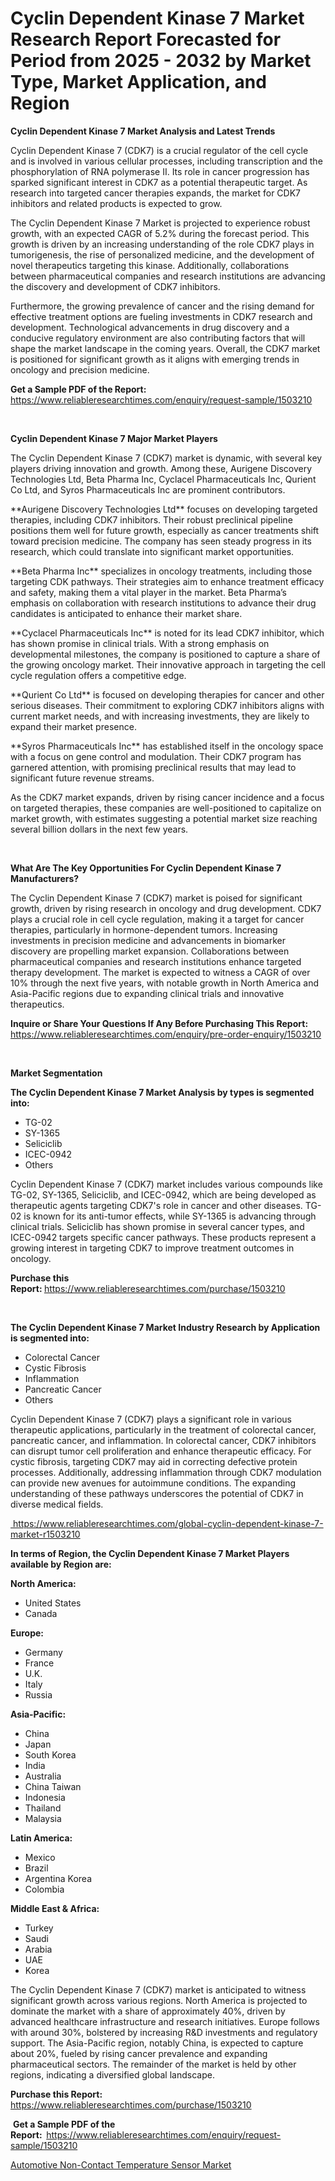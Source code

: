 <p><h1>Cyclin Dependent Kinase 7 Market Research Report Forecasted for Period from 2025 -  2032 by Market Type, Market Application, and Region</h1></p><p><strong>Cyclin Dependent Kinase 7 Market Analysis and Latest Trends</strong></p>
<p><p>Cyclin Dependent Kinase 7 (CDK7) is a crucial regulator of the cell cycle and is involved in various cellular processes, including transcription and the phosphorylation of RNA polymerase II. Its role in cancer progression has sparked significant interest in CDK7 as a potential therapeutic target. As research into targeted cancer therapies expands, the market for CDK7 inhibitors and related products is expected to grow.</p><p>The Cyclin Dependent Kinase 7 Market is projected to experience robust growth, with an expected CAGR of 5.2% during the forecast period. This growth is driven by an increasing understanding of the role CDK7 plays in tumorigenesis, the rise of personalized medicine, and the development of novel therapeutics targeting this kinase. Additionally, collaborations between pharmaceutical companies and research institutions are advancing the discovery and development of CDK7 inhibitors.</p><p>Furthermore, the growing prevalence of cancer and the rising demand for effective treatment options are fueling investments in CDK7 research and development. Technological advancements in drug discovery and a conducive regulatory environment are also contributing factors that will shape the market landscape in the coming years. Overall, the CDK7 market is positioned for significant growth as it aligns with emerging trends in oncology and precision medicine.</p></p>
<p><strong>Get a Sample PDF of the Report:&nbsp;</strong> <a href="https://www.reliableresearchtimes.com/enquiry/request-sample/1503210?utm_campaign=2609&utm_medium=2&utm_source=Github&utm_content=ia&utm_term=23032025&utm_id=cyclin-dependent-kinase-7">https://www.reliableresearchtimes.com/enquiry/request-sample/1503210</a></p>
<p>&nbsp;</p>
<p><strong>Cyclin Dependent Kinase 7 Major Market Players</strong></p>
<p><p>The Cyclin Dependent Kinase 7 (CDK7) market is dynamic, with several key players driving innovation and growth. Among these, Aurigene Discovery Technologies Ltd, Beta Pharma Inc, Cyclacel Pharmaceuticals Inc, Qurient Co Ltd, and Syros Pharmaceuticals Inc are prominent contributors.</p><p>**Aurigene Discovery Technologies Ltd** focuses on developing targeted therapies, including CDK7 inhibitors. Their robust preclinical pipeline positions them well for future growth, especially as cancer treatments shift toward precision medicine. The company has seen steady progress in its research, which could translate into significant market opportunities.</p><p>**Beta Pharma Inc** specializes in oncology treatments, including those targeting CDK pathways. Their strategies aim to enhance treatment efficacy and safety, making them a vital player in the market. Beta Pharma’s emphasis on collaboration with research institutions to advance their drug candidates is anticipated to enhance their market share.</p><p>**Cyclacel Pharmaceuticals Inc** is noted for its lead CDK7 inhibitor, which has shown promise in clinical trials. With a strong emphasis on developmental milestones, the company is positioned to capture a share of the growing oncology market. Their innovative approach in targeting the cell cycle regulation offers a competitive edge.</p><p>**Qurient Co Ltd** is focused on developing therapies for cancer and other serious diseases. Their commitment to exploring CDK7 inhibitors aligns with current market needs, and with increasing investments, they are likely to expand their market presence.</p><p>**Syros Pharmaceuticals Inc** has established itself in the oncology space with a focus on gene control and modulation. Their CDK7 program has garnered attention, with promising preclinical results that may lead to significant future revenue streams.</p><p>As the CDK7 market expands, driven by rising cancer incidence and a focus on targeted therapies, these companies are well-positioned to capitalize on market growth, with estimates suggesting a potential market size reaching several billion dollars in the next few years.</p></p>
<p>&nbsp;</p>
<p><strong>What Are The Key Opportunities For Cyclin Dependent Kinase 7 Manufacturers?</strong></p>
<p><p>The Cyclin Dependent Kinase 7 (CDK7) market is poised for significant growth, driven by rising research in oncology and drug development. CDK7 plays a crucial role in cell cycle regulation, making it a target for cancer therapies, particularly in hormone-dependent tumors. Increasing investments in precision medicine and advancements in biomarker discovery are propelling market expansion. Collaborations between pharmaceutical companies and research institutions enhance targeted therapy development. The market is expected to witness a CAGR of over 10% through the next five years, with notable growth in North America and Asia-Pacific regions due to expanding clinical trials and innovative therapeutics.</p></p>
<p><strong>Inquire or Share Your Questions If Any Before Purchasing This Report:</strong> <a href="https://www.reliableresearchtimes.com/enquiry/pre-order-enquiry/1503210?utm_campaign=2609&utm_medium=2&utm_source=Github&utm_content=ia&utm_term=23032025&utm_id=cyclin-dependent-kinase-7">https://www.reliableresearchtimes.com/enquiry/pre-order-enquiry/1503210</a></p>
<p>&nbsp;</p>
<p><strong>Market Segmentation</strong></p>
<p><strong>The Cyclin Dependent Kinase 7 Market Analysis by types is segmented into:</strong></p>
<p><ul><li>TG-02</li><li>SY-1365</li><li>Seliciclib</li><li>ICEC-0942</li><li>Others</li></ul></p>
<p><p>Cyclin Dependent Kinase 7 (CDK7) market includes various compounds like TG-02, SY-1365, Seliciclib, and ICEC-0942, which are being developed as therapeutic agents targeting CDK7's role in cancer and other diseases. TG-02 is known for its anti-tumor effects, while SY-1365 is advancing through clinical trials. Seliciclib has shown promise in several cancer types, and ICEC-0942 targets specific cancer pathways. These products represent a growing interest in targeting CDK7 to improve treatment outcomes in oncology.</p></p>
<p><strong>Purchase this Report:&nbsp;</strong><a href="https://www.reliableresearchtimes.com/purchase/1503210?utm_campaign=2609&utm_medium=2&utm_source=Github&utm_content=ia&utm_term=23032025&utm_id=cyclin-dependent-kinase-7">https://www.reliableresearchtimes.com/purchase/1503210</a></p>
<p>&nbsp;</p>
<p><strong>The Cyclin Dependent Kinase 7 Market Industry Research by Application is segmented into:</strong></p>
<p><ul><li>Colorectal Cancer</li><li>Cystic Fibrosis</li><li>Inflammation</li><li>Pancreatic Cancer</li><li>Others</li></ul></p>
<p><p>Cyclin Dependent Kinase 7 (CDK7) plays a significant role in various therapeutic applications, particularly in the treatment of colorectal cancer, pancreatic cancer, and inflammation. In colorectal cancer, CDK7 inhibitors can disrupt tumor cell proliferation and enhance therapeutic efficacy. For cystic fibrosis, targeting CDK7 may aid in correcting defective protein processes. Additionally, addressing inflammation through CDK7 modulation can provide new avenues for autoimmune conditions. The expanding understanding of these pathways underscores the potential of CDK7 in diverse medical fields.</p></p>
<p><a href="https://www.reliableresearchtimes.com/global-cyclin-dependent-kinase-7-market-r1503210?utm_campaign=2609&utm_medium=2&utm_source=Github&utm_content=ia&utm_term=23032025&utm_id=cyclin-dependent-kinase-7">&nbsp;https://www.reliableresearchtimes.com/global-cyclin-dependent-kinase-7-market-r1503210</a></p>
<p><strong>In terms of Region, the Cyclin Dependent Kinase 7 Market Players available by Region are:</strong></p>
<p>
    <p> <strong> North America: </strong>
        <ul>
            <li>United States</li>
            <li>Canada</li>
        </ul>
        </p> 
    <p> <strong> Europe: </strong>
        <ul>
            <li>Germany</li>
            <li>France</li>
            <li>U.K.</li>
            <li>Italy</li>
            <li>Russia</li>
        </ul>
        </p> 
    <p> <strong> Asia-Pacific: </strong>
        <ul>
            <li>China</li>
            <li>Japan</li>
            <li>South Korea</li>
            <li>India</li>
            <li>Australia</li>
            <li>China Taiwan</li>
            <li>Indonesia</li>
            <li>Thailand</li>
            <li>Malaysia</li>
        </ul>
        </p> 
    <p> <strong> Latin America: </strong>
        <ul>
            <li>Mexico</li>
            <li>Brazil</li>
            <li>Argentina Korea</li>
            <li>Colombia</li>
        </ul>
        </p> 
    <p> <strong> Middle East & Africa: </strong>
        <ul>
            <li>Turkey</li>
            <li>Saudi</li>
            <li>Arabia</li>
            <li>UAE</li>
            <li>Korea</li>
        </ul>
    </p>
    </p>
<p><p>The Cyclin Dependent Kinase 7 (CDK7) market is anticipated to witness significant growth across various regions. North America is projected to dominate the market with a share of approximately 40%, driven by advanced healthcare infrastructure and research initiatives. Europe follows with around 30%, bolstered by increasing R&D investments and regulatory support. The Asia-Pacific region, notably China, is expected to capture about 20%, fueled by rising cancer prevalence and expanding pharmaceutical sectors. The remainder of the market is held by other regions, indicating a diversified global landscape.</p></p>
<p><strong>Purchase this Report: </strong><a href="https://www.reliableresearchtimes.com/purchase/1503210?utm_campaign=2609&utm_medium=2&utm_source=Github&utm_content=ia&utm_term=23032025&utm_id=cyclin-dependent-kinase-7">https://www.reliableresearchtimes.com/purchase/1503210</a></p>
<p>&nbsp;<strong>Get a Sample PDF of the Report:&nbsp;&nbsp;</strong><a href="https://www.reliableresearchtimes.com/enquiry/request-sample/1503210?utm_campaign=2609&utm_medium=2&utm_source=Github&utm_content=ia&utm_term=23032025&utm_id=cyclin-dependent-kinase-7">https://www.reliableresearchtimes.com/enquiry/request-sample/1503210</a></p>
<p><strong></strong></p>
<p><p><a href="https://github.com/rushanday/Market-Research-Report-List-1/blob/main/automotive-non-contact-temperature-sensor-market.md?utm_campaign=2609&utm_medium=2&utm_source=Github&utm_content=ia&utm_term=23032025&utm_id=cyclin-dependent-kinase-7">Automotive Non-Contact Temperature Sensor Market</a></p></p>